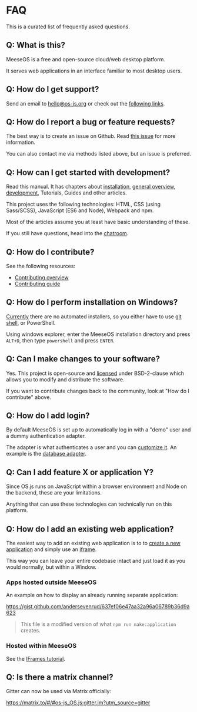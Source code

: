 # FAQ

This is a curated list of frequently asked questions.

## Q: What is this?

MeeseOS is a free and open-source cloud/web desktop platform.

It serves web applications in an interface familiar to most desktop users.

## Q: How do I get support?

Send an email to hello@os-js.org or check out the [following links](https://github.com/os-js/OS.js#links).

## Q: How do I report a bug or feature requests?

The best way is to create an issue on Github. Read [this issue](https://github.com/os-js/OS.js/issues/705) for more information.

You can also contact me via methods listed above, but an issue is preferred.

## Q: How can I get started with development?

Read this manual. It has chapters about [installation](install/README.md), [general overview](resource/overview/README.md), [development](development/README.md), Tutorials, Guides and other articles.

This project uses the following technologies: HTML, CSS (using Sass/SCSS), JavaScript (ES6 and Node), Webpack and npm.

Most of the articles assume you at least have basic understanding of these.

If you still have questions, head into the [chatroom](https://gitter.im/os-js/OS.js).

## Q: How do I contribute?

See the following resources:

* [Contributing overview](https://gitter.im/os-js/OS.js)
* [Contributing guide](development/README.md#contributing)

## Q: How do I perform installation on Windows?

[Currently](https://github.com/os-js/OS.js/issues/710) there are no automated installers, so you either have to use [git shell](https://git-scm.com/), or PowerShell.

Using windows explorer, enter the MeeseOS installation directory and press `ALT+D`, then type `powershell` and press `ENTER`.

## Q: Can I make changes to your software?

Yes. This project is open-source and [licensed](https://github.com/os-js/OS.js/blob/LICENSE) under BSD-2-clause which allows you to modify and distribute the software.

If you want to contribute changes back to the community, look at "How do I contribute" above.

## Q: How do I add login?

By default MeeseOS is set up to automatically log in with a "demo" user and a dummy authentication adapter.

The adapter is what authenticates a user and you can [customize it](guide/auth/README.md). An example is the [database adapter](https://github.com/os-js/osjs-database-auth).

## Q: Can I add feature X or application Y?

Since OS.js runs on JavaScript within a browser environment and Node on the backend, these are your limitations.

Anything that can use these technologies can technically run on this platform.

## Q: How do I add an existing web application?

The easiest way to add an existing web application is to to [create a new application](tutorial/application/README.md#creation) and simply use an [iframe](tutorial/iframe/README.md).

This way you can leave your entire codebase intact and just load it as you would normally, but within a Window.

### Apps hosted outside MeeseOS

An example on how to display an already running separate application:

https://gist.github.com/andersevenrud/637ef06e47aa32a96a06789b36d9a623

> This file is a modified version of what `npm run make:application` creates.

### Hosted within MeeseOS

See the [IFrames tutorial](tutorial/iframe/README.md).

## Q: Is there a matrix channel?

Gitter can now be used via Matrix officially:

https://matrix.to/#/#os-js_OS.js:gitter.im?utm_source=gitter
